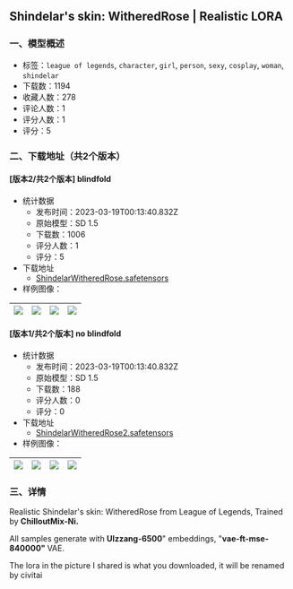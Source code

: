 ## Shindelar's skin: WitheredRose | Realistic  LORA
### 一、模型概述

- 标签：`league of legends`, `character`, `girl`, `person`, `sexy`, `cosplay`, `woman`, `shindelar`
- 下载数：1194
- 收藏人数：278
- 评论人数：1
- 评分人数：1
- 评分：5

### 二、下载地址（共2个版本）

#### [版本2/共2个版本] blindfold

- 统计数据
  - 发布时间：2023-03-19T00:13:40.832Z
  - 原始模型：SD 1.5
  - 下载数：1006
  - 评分人数：1
  - 评分：5
- 下载地址
  - [ShindelarWitheredRose.safetensors](https://civitai.com/api/download/models/25076)
- 样例图像：

| <img src="https://image.civitai.com/xG1nkqKTMzGDvpLrqFT7WA/20cd775b-d59d-4598-70f7-010a4c0fc100/width=450/274382.jpeg" /> | <img src="https://image.civitai.com/xG1nkqKTMzGDvpLrqFT7WA/ea279a0c-db63-485b-e220-26e629737b00/width=450/274381.jpeg" /> | <img src="https://image.civitai.com/xG1nkqKTMzGDvpLrqFT7WA/5929c472-e929-4dbf-53e9-840911317000/width=450/274380.jpeg" /> | <img src="https://image.civitai.com/xG1nkqKTMzGDvpLrqFT7WA/772d16e8-8791-4e0d-bddc-21c5d898d200/width=450/274379.jpeg" /> |
| ---- | ---- | ---- | ---- |

#### [版本1/共2个版本] no blindfold

- 统计数据
  - 发布时间：2023-03-19T00:13:40.832Z
  - 原始模型：SD 1.5
  - 下载数：188
  - 评分人数：0
  - 评分：0
- 下载地址
  - [ShindelarWitheredRose2.safetensors](https://civitai.com/api/download/models/25071)
- 样例图像：

| <img src="https://image.civitai.com/xG1nkqKTMzGDvpLrqFT7WA/18b44793-e303-4445-9c67-2ce77e06ff00/width=450/274333.jpeg" /> | <img src="https://image.civitai.com/xG1nkqKTMzGDvpLrqFT7WA/781b3d72-99ec-4f83-f776-0943c866ae00/width=450/274337.jpeg" /> | <img src="https://image.civitai.com/xG1nkqKTMzGDvpLrqFT7WA/cb116dd5-453f-4fbb-011f-ab0554581700/width=450/274339.jpeg" /> | <img src="https://image.civitai.com/xG1nkqKTMzGDvpLrqFT7WA/be7b0f08-b704-4e48-c78d-8e55b7046500/width=450/274338.jpeg" /> |
| ---- | ---- | ---- | ---- |


### 三、详情
<p>Realistic Shindelar's skin: WitheredRose from League of Legends, Trained by <strong>ChilloutMix-Ni.</strong></p><p>All samples generate with <strong>Ulzzang-6500</strong>" embeddings, "<strong>vae-ft-mse-840000" </strong>VAE.</p><p>The lora in the picture I shared is what you downloaded, it will be renamed by civitai</p>